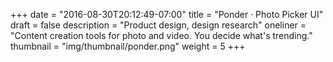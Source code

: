 +++
date = "2016-08-30T20:12:49-07:00"
title = "Ponder · Photo Picker UI"
draft = false
description = "Product design, design research"
oneliner = "Content creation tools for photo and video. You decide what's trending."
thumbnail = "img/thumbnail/ponder.png"
weight = 5
+++
